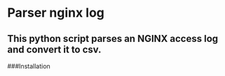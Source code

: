 # Parser nginx log
## This python script parses an NGINX access log and convert it to csv.
###Installation
